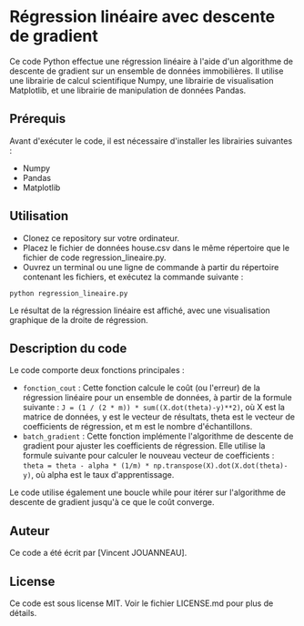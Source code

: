 # Régression linéaire avec descente de gradient

Ce code Python effectue une régression linéaire à l'aide d'un algorithme de descente de gradient sur un ensemble de données immobilières. Il utilise une librairie de calcul scientifique Numpy, une librairie de visualisation Matplotlib, et une librairie de manipulation de données Pandas.

## Prérequis

Avant d'exécuter le code, il est nécessaire d'installer les librairies suivantes :
- Numpy
- Pandas
- Matplotlib

## Utilisation

- Clonez ce repository sur votre ordinateur.
- Placez le fichier de données house.csv dans le même répertoire que le fichier de code regression_lineaire.py.
- Ouvrez un terminal ou une ligne de commande à partir du répertoire contenant les fichiers, et exécutez la commande suivante :
``` 
python regression_lineaire.py
```
Le résultat de la régression linéaire est affiché, avec une visualisation graphique de la droite de régression.

## Description du code

Le code comporte deux fonctions principales :

- `fonction_cout` : Cette fonction calcule le coût (ou l'erreur) de la régression linéaire pour un ensemble de données, à partir de la formule suivante : `J = (1 / (2 * m)) * sum((X.dot(theta)-y)**2)`, où X est la matrice de données, y est le vecteur de résultats, theta est le vecteur de coefficients de régression, et m est le nombre d'échantillons.
- `batch_gradient` : Cette fonction implémente l'algorithme de descente de gradient pour ajuster les coefficients de régression. Elle utilise la formule suivante pour calculer le nouveau vecteur de coefficients : `theta = theta - alpha * (1/m) * np.transpose(X).dot(X.dot(theta)-y)`, où alpha est le taux d'apprentissage.

Le code utilise également une boucle while pour itérer sur l'algorithme de descente de gradient jusqu'à ce que le coût converge.

## Auteur

Ce code a été écrit par [Vincent JOUANNEAU].

## License

Ce code est sous license MIT. Voir le fichier LICENSE.md pour plus de détails.
